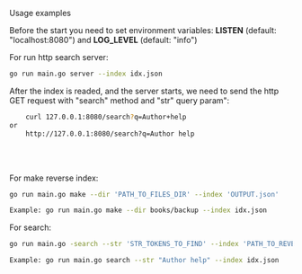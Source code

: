 Usage examples

Before the start you need to set environment variables: <b>LISTEN</b> (default: "localhost:8080") and <b>LOG_LEVEL</b> (default: "info")


For run http search server:
```bash
go run main.go server --index idx.json
```

After the index is readed, and the server starts, we need to send the http GET request with "search" method and "str" query param":
```bash
    curl 127.0.0.1:8080/search?q=Author+help
or
    http://127.0.0.1:8080/search?q=Author help
```
<br>
<br>

For make reverse index:
```bash
go run main.go make --dir 'PATH_TO_FILES_DIR' --index 'OUTPUT.json'

Example: go run main.go make --dir books/backup --index idx.json
```

For search:
```bash
go run main.go -search --str 'STR_TOKENS_TO_FIND' --index 'PATH_TO_REVERSE_IDX.json' 

Example: go run main.go search --str "Author help" --index idx.json
``` 